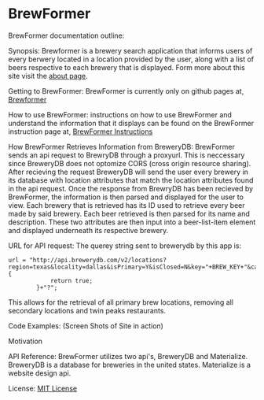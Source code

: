 # BrewFormer

BrewFormer documentation outline:

Synopsis:
Brewformer is a brewery search application that informs users of every
berwery located in a location provided by the user, along with a list
of beers respective to each brewery that is displayed.  Form more about
this site visit the [about page](/https://zabaow.github.io/brewformer/about.html "about page").

Getting to BrewFormer:
BrewFormer is currently only on github pages at,
[Brewformer](/https://zabaow.github.io/brewformer "Brewformer")

How to use BrewFormer:
instructions on how to use BrewFormer and understand the information
that it displays can be found on the BrewFormer instruction page at,
[BrewFormer Instructions](/https://zabaow.github.io/brewformer/help.html "BrewFormer Instructions")

How BrewFormer Retrieves Information from BreweryDB:
BrewFormer sends an api request to BrewryDB through a proxyurl.  This
is neccessary since BreweryDB does not optomize CORS (cross origin
resource sharing).  After recieving the request BreweryDB will send
the user every brewery in its database with location attributes that
match the location attributes found in the api request.  Once the
response from BrewryDB has been recieved by BrewFormer, the information
is then parsed and displayed for the user to view.  Each brewery that
is retrieved has its ID used to retrieve every beer made by said brewery.
Each beer retrieved is then parsed for its name and description.  These
two attributes are then input into a beer-list-item element and displayed
underneath its respective brewery.

URL for API request:
The querey string sent to brewerydb by this app is:
```
url = "http://api.brewerydb.com/v2/locations?region=texas&locality=dallas&isPrimary=Y&isClosed=N&key="+BREW_KEY+"&callback="+function(){
	    	return true;
	    }+"?";
```

This allows for the retrieval of all primary brew locations, removing all secondary locations and twin peaks restaurants.

Code Examples:
(Screen Shots of Site in action)

Motivation

API Reference:
BrewFormer utilizes two api's, BreweryDB and Materialize.  BreweryDB
is a database for breweries in the united states.  Materialize is a
website design api.

License:
[MIT License](/https://github.com/ZaBAOW/brewformer/blob/master/LICENSE.txt "MIT License")
